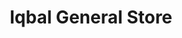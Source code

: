 ---
title: "Iqbal General Store"
url: /karachi/iqbal-general-store-street-7-usmanabad/
shop: general
---